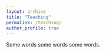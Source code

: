 ```yaml
---
layout: archive
title: "Teaching"
permalink: /teaching/
author_profile: true
---
```


Some words some words some words. 
